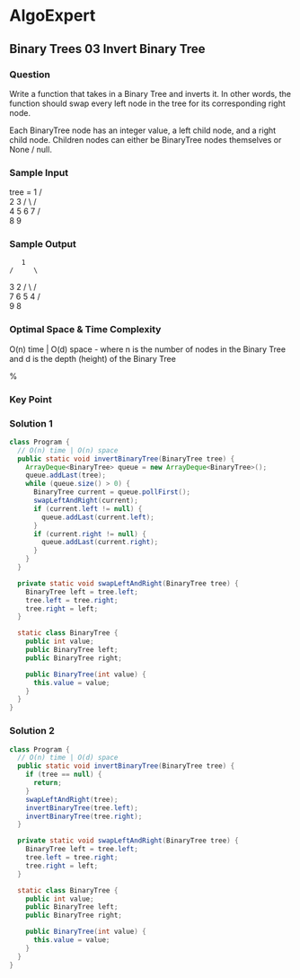 # AlgoExpert

## Binary Trees 03 Invert Binary Tree

### Question

Write a function that takes in a Binary Tree and inverts it. In other words, the function should swap every left node in the tree for its corresponding right node.

Each BinaryTree node has an integer value, a left child node, and a right child node. Children nodes can either be BinaryTree nodes themselves or None / null.

### Sample Input

tree =    1
       /     \
      2       3
    /   \   /   \
   4     5 6     7
 /   \
8     9

### Sample Output

       1
    /     \
   3       2
 /   \   /   \
7     6 5     4
            /   \
           9     8

### Optimal Space & Time Complexity

O(n) time | O(d) space - where n is the number of nodes in the Binary Tree and d is the depth (height) of the Binary Tree

%

### Key Point

### Solution 1

```java
class Program {
  // O(n) time | O(n) space
  public static void invertBinaryTree(BinaryTree tree) {
    ArrayDeque<BinaryTree> queue = new ArrayDeque<BinaryTree>();
    queue.addLast(tree);
    while (queue.size() > 0) {
      BinaryTree current = queue.pollFirst();
      swapLeftAndRight(current);
      if (current.left != null) {
        queue.addLast(current.left);
      }
      if (current.right != null) {
        queue.addLast(current.right);
      }
    }
  }

  private static void swapLeftAndRight(BinaryTree tree) {
    BinaryTree left = tree.left;
    tree.left = tree.right;
    tree.right = left;
  }

  static class BinaryTree {
    public int value;
    public BinaryTree left;
    public BinaryTree right;

    public BinaryTree(int value) {
      this.value = value;
    }
  }
}

```

### Solution 2

```java
class Program {
  // O(n) time | O(d) space
  public static void invertBinaryTree(BinaryTree tree) {
    if (tree == null) {
      return;
    }
    swapLeftAndRight(tree);
    invertBinaryTree(tree.left);
    invertBinaryTree(tree.right);
  }

  private static void swapLeftAndRight(BinaryTree tree) {
    BinaryTree left = tree.left;
    tree.left = tree.right;
    tree.right = left;
  }

  static class BinaryTree {
    public int value;
    public BinaryTree left;
    public BinaryTree right;

    public BinaryTree(int value) {
      this.value = value;
    }
  }
}

```
